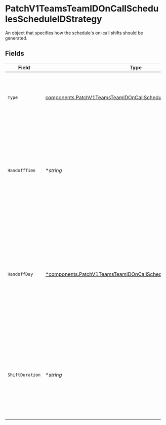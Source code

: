 # PatchV1TeamsTeamIDOnCallSchedulesScheduleIDStrategy

An object that specifies how the schedule's on-call shifts should be generated.


## Fields

| Field                                                                                                                                                                         | Type                                                                                                                                                                          | Required                                                                                                                                                                      | Description                                                                                                                                                                   |
| ----------------------------------------------------------------------------------------------------------------------------------------------------------------------------- | ----------------------------------------------------------------------------------------------------------------------------------------------------------------------------- | ----------------------------------------------------------------------------------------------------------------------------------------------------------------------------- | ----------------------------------------------------------------------------------------------------------------------------------------------------------------------------- |
| `Type`                                                                                                                                                                        | [components.PatchV1TeamsTeamIDOnCallSchedulesScheduleIDType](../../models/components/patchv1teamsteamidoncallschedulesscheduleidtype.md)                                      | :heavy_check_mark:                                                                                                                                                            | The type of strategy. Must be one of "daily", "weekly", or "custom".                                                                                                          |
| `HandoffTime`                                                                                                                                                                 | **string*                                                                                                                                                                     | :heavy_minus_sign:                                                                                                                                                            | An ISO8601 time string specifying when on-call shifts should hand off. This value is only used if the strategy type is "daily" or "weekly".                                   |
| `HandoffDay`                                                                                                                                                                  | [*components.PatchV1TeamsTeamIDOnCallSchedulesScheduleIDHandoffDay](../../models/components/patchv1teamsteamidoncallschedulesscheduleidhandoffday.md)                         | :heavy_minus_sign:                                                                                                                                                            | The day of the week on which on-call shifts should hand off, as its long-form name (e.g. "monday", "tuesday", etc). This value is only used if the strategy type is "weekly". |
| `ShiftDuration`                                                                                                                                                               | **string*                                                                                                                                                                     | :heavy_minus_sign:                                                                                                                                                            | An ISO8601 duration string specifying how long each shift should last. This value is only used if the strategy type is "custom".                                              |